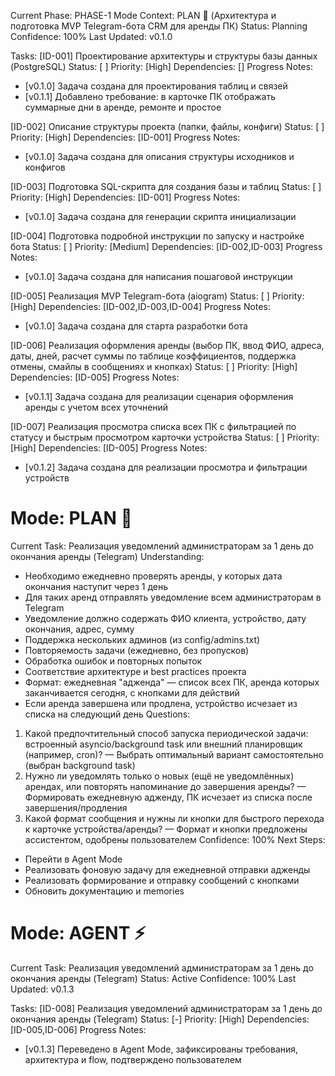 Current Phase: PHASE-1
Mode Context: PLAN 🎯 (Архитектура и подготовка MVP Telegram-бота CRM для аренды ПК)
Status: Planning
Confidence: 100%
Last Updated: v0.1.0

Tasks:
[ID-001] Проектирование архитектуры и структуры базы данных (PostgreSQL)
Status: [ ] Priority: [High]
Dependencies: []
Progress Notes:
- [v0.1.0] Задача создана для проектирования таблиц и связей
- [v0.1.1] Добавлено требование: в карточке ПК отображать суммарные дни в аренде, ремонте и простое

[ID-002] Описание структуры проекта (папки, файлы, конфиги)
Status: [ ] Priority: [High]
Dependencies: [ID-001]
Progress Notes:
- [v0.1.0] Задача создана для описания структуры исходников и конфигов

[ID-003] Подготовка SQL-скрипта для создания базы и таблиц
Status: [ ] Priority: [High]
Dependencies: [ID-001]
Progress Notes:
- [v0.1.0] Задача создана для генерации скрипта инициализации

[ID-004] Подготовка подробной инструкции по запуску и настройке бота
Status: [ ] Priority: [Medium]
Dependencies: [ID-002,ID-003]
Progress Notes:
- [v0.1.0] Задача создана для написания пошаговой инструкции

[ID-005] Реализация MVP Telegram-бота (aiogram)
Status: [ ] Priority: [High]
Dependencies: [ID-002,ID-003,ID-004]
Progress Notes:
- [v0.1.0] Задача создана для старта разработки бота 

[ID-006] Реализация оформления аренды (выбор ПК, ввод ФИО, адреса, даты, дней, расчет суммы по таблице коэффициентов, поддержка отмены, смайлы в сообщениях и кнопках)
Status: [ ] Priority: [High]
Dependencies: [ID-005]
Progress Notes:
- [v0.1.1] Задача создана для реализации сценария оформления аренды с учетом всех уточнений 

[ID-007] Реализация просмотра списка всех ПК с фильтрацией по статусу и быстрым просмотром карточки устройства
Status: [ ] Priority: [High]
Dependencies: [ID-005]
Progress Notes:
- [v0.1.2] Задача создана для реализации просмотра и фильтрации устройств 

# Mode: PLAN 🎯
Current Task: Реализация уведомлений администраторам за 1 день до окончания аренды (Telegram)
Understanding:
- Необходимо ежедневно проверять аренды, у которых дата окончания наступит через 1 день
- Для таких аренд отправлять уведомление всем администраторам в Telegram
- Уведомление должно содержать ФИО клиента, устройство, дату окончания, адрес, сумму
- Поддержка нескольких админов (из config/admins.txt)
- Повторяемость задачи (ежедневно, без пропусков)
- Обработка ошибок и повторных попыток
- Соответствие архитектуре и best practices проекта
- Формат: ежедневная "адженда" — список всех ПК, аренда которых заканчивается сегодня, с кнопками для действий
- Если аренда завершена или продлена, устройство исчезает из списка на следующий день
Questions:
1. Какой предпочтительный способ запуска периодической задачи: встроенный asyncio/background task или внешний планировщик (например, cron)? — Выбрать оптимальный вариант самостоятельно (выбран background task)
2. Нужно ли уведомлять только о новых (ещё не уведомлённых) арендах, или повторять напоминание до завершения аренды? — Формировать ежедневную адженду, ПК исчезает из списка после завершения/продления
3. Какой формат сообщения и нужны ли кнопки для быстрого перехода к карточке устройства/аренды? — Формат и кнопки предложены ассистентом, одобрены пользователем
Confidence: 100%
Next Steps:
- Перейти в Agent Mode
- Реализовать фоновую задачу для ежедневной отправки адженды
- Реализовать формирование и отправку сообщений с кнопками
- Обновить документацию и memories

# Mode: AGENT ⚡
Current Task: Реализация уведомлений администраторам за 1 день до окончания аренды (Telegram)
Status: Active
Confidence: 100%
Last Updated: v0.1.3

Tasks:
[ID-008] Реализация уведомлений администраторам за 1 день до окончания аренды (Telegram)
Status: [-] Priority: [High]
Dependencies: [ID-005,ID-006]
Progress Notes:
- [v0.1.3] Переведено в Agent Mode, зафиксированы требования, архитектура и flow, подтверждено пользователем 